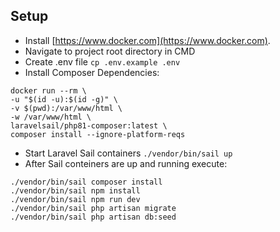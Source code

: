 ## Setup
- Install [https://www.docker.com](https://www.docker.com).
- Navigate to project root directory in CMD
- Create .env file ``` cp .env.example .env ```
- Install Composer Dependencies:
```shell
docker run --rm \
-u "$(id -u):$(id -g)" \
-v $(pwd):/var/www/html \
-w /var/www/html \
laravelsail/php81-composer:latest \
composer install --ignore-platform-reqs
```
- Start Laravel Sail containers ``` ./vendor/bin/sail up ```
- After Sail conteiners are up and running execute:
```shell
./vendor/bin/sail composer install
./vendor/bin/sail npm install
./vendor/bin/sail npm run dev
./vendor/bin/sail php artisan migrate
./vendor/bin/sail php artisan db:seed
```

